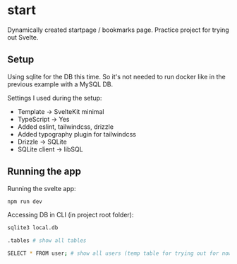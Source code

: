 # start

Dynamically created startpage / bookmarks page. Practice project for trying out Svelte.

## Setup

Using sqlite for the DB this time. So it's not needed to run docker like in the previous example with a MySQL DB.

Settings I used during the setup:

- Template -> SvelteKit minimal
- TypeScript -> Yes
- Added eslint, tailwindcss, drizzle
- Added typography plugin for tailwindcss
- Drizzle -> SQLite
- SQLite client -> libSQL

## Running the app

Running the svelte app:

```bash
npm run dev
```

Accessing DB in CLI (in project root folder):

```bash
sqlite3 local.db

.tables # show all tables

SELECT * FROM user; # show all users (temp table for trying out for now)
```